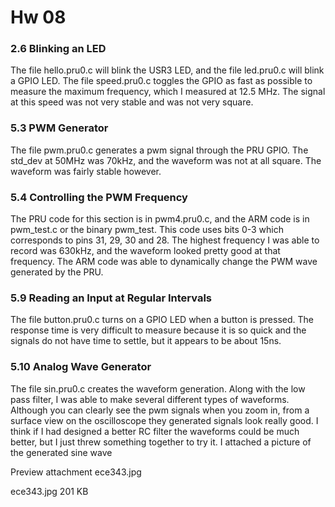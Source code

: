 # Hw 08 #

### 2.6 Blinking an LED ###

The file hello.pru0.c will blink the USR3 LED, and the file led.pru0.c will blink a GPIO LED. The file speed.pru0.c toggles the GPIO as fast as possible to measure the maximum
frequency, which I measured at 12.5 MHz. The signal at this speed was not very stable and was not very square.

### 5.3 PWM Generator ###

The file pwm.pru0.c generates a pwm signal through the PRU GPIO. The std_dev at 50MHz was 70kHz, and the waveform was not at all square. The waveform was fairly stable however.

### 5.4 Controlling the PWM Frequency ###

The PRU code for this section is in pwm4.pru0.c, and the ARM code is in pwm_test.c or the binary pwm_test. This code uses bits 0-3 which corresponds to pins 31, 29, 30 and 28. The highest frequency I was able to record was 630kHz, and the waveform looked pretty good at that frequency. The ARM code was able to dynamically change the PWM wave generated by the PRU.

### 5.9 Reading an Input at Regular Intervals ###

The file button.pru0.c turns on a GPIO LED when a button is pressed. The response time is very difficult to measure because it is so quick and the signals do not have time to settle, but it appears to be about 15ns.

### 5.10 Analog Wave Generator ###

The file sin.pru0.c creates the waveform generation. Along with the low pass filter, I was able to make several different types of waveforms. Although you can clearly see the pwm signals when you zoom in, from a surface view on the oscilloscope they generated signals look really good. I think if I had designed a better RC filter the waveforms could be much better, but I just threw something together to try it. I attached a picture of the generated sine wave

Preview attachment ece343.jpg

ece343.jpg
201 KB
